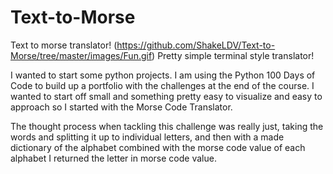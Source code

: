 # Text-to-Morse

Text to morse translator!
<img>(https://github.com/ShakeLDV/Text-to-Morse/tree/master/images/Fun.gif)</img>
Pretty simple terminal style translator!

I wanted to start some python projects. I am using the Python 100 Days of Code to build up a portfolio with the challenges at the end of the course. I wanted to start off small and something pretty easy to visualize and easy to approach so I started with the Morse Code Translator.

The thought process when tackling this challenge was really just, taking the words and splitting it up to individual letters, and then with a made dictionary of the alphabet combined with the morse code value of each alphabet I returned the letter in morse code value.


